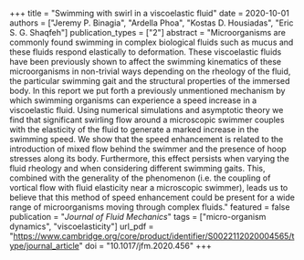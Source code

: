 +++
title = "Swimming with swirl in a viscoelastic fluid"
date = 2020-10-01
authors = ["Jeremy P. Binagia", "Ardella Phoa", "Kostas D. Housiadas", "Eric S. G. Shaqfeh"]
publication_types = ["2"]
abstract = "Microorganisms are commonly found swimming in complex biological fluids such as mucus and these fluids respond elastically to deformation. These viscoelastic fluids have been previously shown to affect the swimming kinematics of these microorganisms in non-trivial ways depending on the rheology of the fluid, the particular swimming gait and the structural properties of the immersed body. In this report we put forth a previously unmentioned mechanism by which swimming organisms can experience a speed increase in a viscoelastic fluid. Using numerical simulations and asymptotic theory we find that significant swirling flow around a microscopic swimmer couples with the elasticity of the fluid to generate a marked increase in the swimming speed. We show that the speed enhancement is related to the introduction of mixed flow behind the swimmer and the presence of hoop stresses along its body. Furthermore, this effect persists when varying the fluid rheology and when considering different swimming gaits. This, combined with the generality of the phenomenon (i.e. the coupling of vortical flow with fluid elasticity near a microscopic swimmer), leads us to believe that this method of speed enhancement could be present for a wide range of microorganisms moving through complex fluids."
featured = false
publication = "*Journal of Fluid Mechanics*"
tags = ["micro-organism dynamics", "viscoelasticity"]
url_pdf = "https://www.cambridge.org/core/product/identifier/S0022112020004565/type/journal_article"
doi = "10.1017/jfm.2020.456"
+++


